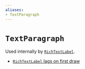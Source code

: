 ```yaml
---
aliases:
- TextParagraph
---
```


# `TextParagraph`

Used internally by [`RichTextLabel`](godot-rich-text-label.md).

- [`RichTextLabel` lags on first draw](godot-rich-text-label-first-draw-lag.md)
